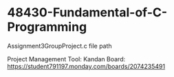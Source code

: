 # 48430-Fundamental-of-C-Programming
Assignment3GroupProject.c file path

Project Management Tool: Kandan Board: https://student791197.monday.com/boards/2074235491
